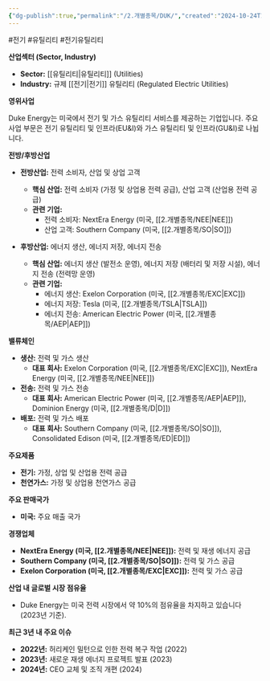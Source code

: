 ```yaml
---
{"dg-publish":true,"permalink":"/2.개별종목/DUK/","created":"2024-10-24T10:26:56.509+09:00","updated":"2025-07-29T21:37:04.594+09:00"}
---
```


#전기 #유틸리티 #전기유틸리티 


**산업섹터 (Sector, Industry)**

- **Sector:** [[유틸리티\|유틸리티]] (Utilities)
- **Industry:** 규제 [[전기\|전기]] 유틸리티 (Regulated Electric Utilities)

**영위사업** 

Duke Energy는 미국에서 전기 및 가스 유틸리티 서비스를 제공하는 기업입니다. 주요 사업 부문은 전기 유틸리티 및 인프라(EU&I)와 가스 유틸리티 및 인프라(GU&I)로 나뉩니다.

**전방/후방산업**

- **전방산업:** 전력 소비자, 산업 및 상업 고객
    - **핵심 산업:** 전력 소비자 (가정 및 상업용 전력 공급), 산업 고객 (산업용 전력 공급)
    - **관련 기업:**
        - 전력 소비자: NextEra Energy (미국, [[2.개별종목/NEE\|NEE]])
        - 산업 고객: Southern Company (미국, [[2.개별종목/SO\|SO]])
          
- **후방산업:** 에너지 생산, 에너지 저장, 에너지 전송
    - **핵심 산업:** 에너지 생산 (발전소 운영), 에너지 저장 (배터리 및 저장 시설), 에너지 전송 (전력망 운영)
    - **관련 기업:**
        - 에너지 생산: Exelon Corporation (미국, [[2.개별종목/EXC\|EXC]])
        - 에너지 저장: Tesla (미국, [[2.개별종목/TSLA\|TSLA]])
        - 에너지 전송: American Electric Power (미국, [[2.개별종목/AEP\|AEP]])

**밸류체인**

- **생산:** 전력 및 가스 생산
    - **대표 회사:** Exelon Corporation (미국, [[2.개별종목/EXC\|EXC]]), NextEra Energy (미국, [[2.개별종목/NEE\|NEE]])
- **전송:** 전력 및 가스 전송
    - **대표 회사:** American Electric Power (미국, [[2.개별종목/AEP\|AEP]]), Dominion Energy (미국, [[2.개별종목/D\|D]])
- **배포:** 전력 및 가스 배포
    - **대표 회사:** Southern Company (미국, [[2.개별종목/SO\|SO]]), Consolidated Edison (미국, [[2.개별종목/ED\|ED]])

**주요제품**

- **전기:** 가정, 상업 및 산업용 전력 공급
- **천연가스:** 가정 및 상업용 천연가스 공급

**주요 판매국가**

- **미국:** 주요 매출 국가

**경쟁업체**

- **NextEra Energy (미국, [[2.개별종목/NEE\|NEE]]):** 전력 및 재생 에너지 공급
- **Southern Company (미국, [[2.개별종목/SO\|SO]]):** 전력 및 가스 공급
- **Exelon Corporation (미국, [[2.개별종목/EXC\|EXC]]):** 전력 및 가스 공급

**산업 내 글로벌 시장 점유율**

- Duke Energy는 미국 전력 시장에서 약 10%의 점유율을 차지하고 있습니다 (2023년 기준).

**최근 3년 내 주요 이슈**

- **2022년:** 허리케인 밀턴으로 인한 전력 복구 작업 (2022)
- **2023년:** 새로운 재생 에너지 프로젝트 발표 (2023)
- **2024년:** CEO 교체 및 조직 개편 (2024)